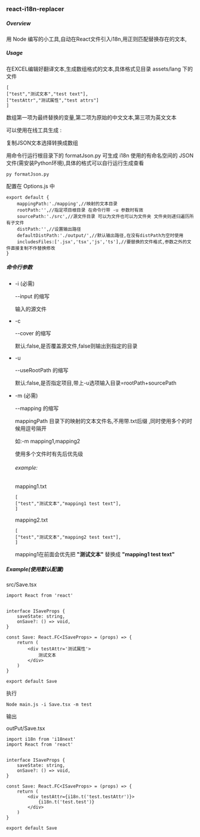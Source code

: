 ### react-i18n-replacer



##### Overview

用 Node 编写的小工具,自动在React文件引入i18n,用正则匹配替换存在的文本,



##### Usage

在EXCEL编辑好翻译文本,生成数组格式的文本,具体格式见目录 assets/lang 下的文件

```
[
["test","测试文本","test text"],
["testAttr","测试属性","test attrs"]
]

```

数组第一项为最终替换的变量,第二项为原始的中文文本,第三项为英文文本

可以使用在线工具生成 : 

[EXCEL 转 JSON 工具]: http://www.bejson.com/json/col2json/

复制JSON文本选择转换成数组

用命令行运行根目录下的 formatJson.py 可生成 i18n 使用的有命名空间的 JSON 文件(需安装Python环境),具体的格式可以自行运行生成查看 

```
py formatJson.py
```

配置在 Options.js 中 

```
export default {
    mappingPath:'./mapping',//映射的文本目录
    rootPath:'',//指定项目根目录 在命令行带 -u 参数时有效
    sourcePath:'./src',//源文件目录 可以为文件也可以为文件夹 文件夹则递归遍历所有子文件
    distPath:'',//设置输出路径
    defaultDistPath:'./output/',//默认输出路径,在没有distPath为空时使用
    includesFiles:['.jsx','tsx','js','ts'],//要替换的文件格式,参数之外的文件直接复制不作替换修改
}

```

##### 命令行参数

- -i (必需)

  --input 的缩写

  输入的源文件

- -c 

  --cover 的缩写

  默认:false,是否覆盖源文件,false则输出到指定的目录

- -u

  --useRootPath 的缩写

  默认:false,是否指定项目,带上-u选项输入目录=rootPath+sourcePath

- -m (必需)

  --mapping 的缩写

  mappingPath 目录下的映射的文本文件名,不用带.txt后缀 ,同时使用多个的时候用逗号隔开

  如:-m mapping1,mapping2

  使用多个文件时有先后优先级 

  ###### example:

  mapping1.txt

  ```
  [
  ["test","测试文本","mapping1 test text"],
  ]
  ```

  mapping2.txt 

  ```
  [
  ["test","测试文本","mapping2 test text"],
  ]
  ```

  mapping1在前面会优先把 **"测试文本"** 替换成 **"mapping1 test text"**

##### Example(使用默认配置)

 src/Save.tsx

```
import React from 'react'


interface ISaveProps {
    saveState: string,
    onSave?: () => void,
}

const Save: React.FC<ISaveProps> = (props) => {
    return (
        <div testAttr='测试属性'>
            测试文本
        </div>
    )
}

export default Save
```

执行

```
Node main.js -i Save.tsx -m test
```

输出 

 outPut/Save.tsx

```
import i18n from 'i18next'
import React from 'react'


interface ISaveProps {
    saveState: string,
    onSave?: () => void,
}

const Save: React.FC<ISaveProps> = (props) => {
    return (
        <div testAttr={i18n.t('test.testAttr')}>
            {i18n.t('test.test')}
        </div>
    )
}

export default Save
```

